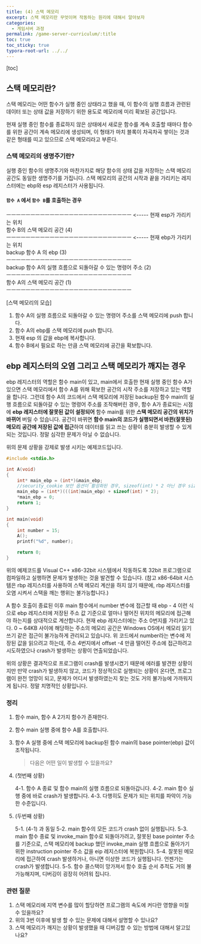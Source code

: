 ```yaml
---
title: (4) 스택 메모리
excerpt: 스택 메모리란 무엇이며 작동하는 원리에 대해서 알아보자
categories: 
  - 게임서버 과정
permalink: /game-server-curriculum/:title
toc: true
toc_sticky: true
typora-root-url: ../../
---
```


[toc]

## 스택 메모리란?

스택 메모리는 어떤 함수가 실행 중인 상태라고 했을 때, 이 함수의 실행 흐름과 관련된 데이터 또는 상태 값을 저장하기 위한 용도로 메모리에 미리 확보된 공간입니다. 

현재 실행 중인 함수를 종료하지 않은 상태에서 새로운 함수를 계속 호출할 때마다 함수를 위한 공간이 계속 메모리에 생성되며, 이 형태가 마치 블록이 차곡차곡 쌓이는 것과 같은 형태를 띠고 있으므로 스택 메모리라고 부른다.

### 스택 메모리의 생명주기란?

실행 중인 함수의 생명주기와 마찬가지로 해당 함수의 상태 값을 저장하는 스택 메모리 공간도 동일한 생명주기를 가집니다.
스택 메모리의 공간의 시작과 끝을 가리키는 레지스터에는 ebp와 esp 레지스터가 사용됩니다.

#### `함수 A` 에서 `함수 B`를 호출하는 경우 

ㅡㅡㅡㅡㅡㅡㅡㅡㅡㅡㅡㅡㅡㅡㅡㅡㅡㅡㅡㅡㅡㅡㅡㅡㅡㅡ <----- 현재 esp가 가리키는 위치   
함수 B의 스택 메모리 공간 (4)  
ㅡㅡㅡㅡㅡㅡㅡㅡㅡㅡㅡㅡㅡㅡㅡㅡㅡㅡㅡㅡㅡㅡㅡㅡㅡㅡ <----- 현재 ebp가 가리키는 위치  
backup 함수 A 의 ebp (3)  
ㅡㅡㅡㅡㅡㅡㅡㅡㅡㅡㅡㅡㅡㅡㅡㅡㅡㅡㅡㅡㅡㅡㅡㅡㅡㅡ  
backup 함수 A의 실행 흐름으로 되돌아갈 수 있는 명령어 주소 (2)  
ㅡㅡㅡㅡㅡㅡㅡㅡㅡㅡㅡㅡㅡㅡㅡㅡㅡㅡㅡㅡㅡㅡㅡㅡㅡㅡ  
함수 A의 스택 메모리 공간 (1)  
ㅡㅡㅡㅡㅡㅡㅡㅡㅡㅡㅡㅡㅡㅡㅡㅡㅡㅡㅡㅡㅡㅡㅡㅡㅡㅡ   

[스택 메모리의 모습]



1. 함수 A의 실행 흐름으로 되돌아갈 수 있는 명령어 주소를 스택 메모리에 push 합니다.
2. 함수 A의 ebp를 스택 메모리에 push 합니다.
3. 현재 esp 의 값을 ebp에 복사합니다.
4. 함수 B에서 필요로 하는 만큼 스택 메모리에 공간을 확보합니다.

## ebp 레지스터의 오염 그리고 스택 메모리가 깨지는 경우

ebp 레지스터의 역할은 함수 main이 있고, main에서 호출한 현재 실행 중인 함수 A가 있으면 스택 메모리에서 함수 A를 위해 확보한 공간의 시작 주소를 저장하고 있는 역할을 합니다. 그런데 함수 A의 코드에서 스택 메모리에 저장된 backup된 함수 main의 실행 흐름으로 되돌아갈 수 있는 명령어 주소를 조작해버린 경우, 함수 A가 종료되는 시점에 **ebp 레지스터에 잘못된 값이 설정되어** 함수 main를 위한 **스택 메모리 공간의 위치가 바뀌어** 버릴 수 있습니다. 공간이 바뀌면 **함수 main의 코드가 실행되면서 바뀐(잘못된) 메모리 공간에 저장된 값에 접근**하여 데이터를 읽고 쓰는 상황이 충분히 발생할 수 있게 되는 것입니다. 정말 심각한 문제가 아닐 수 없습니다.

위의 문제 상황을 강제로 발생 시키는 예제코드입니다.

~~~cpp
#include <stdio.h>

int A(void)
{
	int* main_ebp = (int*)&main_ebp;
    //security_cookie 보안 옵션이 활성화된 경우, sizeof(int) * 2 아닌 경우 sizeof(int)를 사용
	main_ebp = (int*)(((int)main_ebp) + sizeof(int) * 2);
	*main_ebp = 0;
	return 1;
}

int main(void) 
{
	int number = 15;
	A();
	printf("%d", number);

	return 0;
}
~~~

위의 예제코드를 Visual C++ x86-32bit 시스템에서 작동하도록 32bit 프로그램으로 컴파일하고 실행하면 문제가 발생하는 것을 발견할 수 있습니다. (참고 x86-64bit 시스템은 rbp 레지스터를 사용하여 스택 메모리 계산을 하지 않기 때문에, rbp 레지스터를 오염 시켜서 스택을 깨는 행위는 불가능합니다.) 

A 함수 호출이 종료된 이후 main 함수에서 number 변수에 접근할 때 ebp - 4 이런 식으로 ebp 레지스터에 저장된 주소 값 기준으로 얼마나 떨어진 위치의 메모리에 접근해야 하는지를 상대적으로 계산합니다. 현재 ebp 레지스터에는 주소 0번지를 가리키고 있다. 0 ~ 64KB 사이에 해당하는 주소의 메모리 공간은 Windows OS에서 메모리 읽기 쓰기 같은 접근이 불가능하게 관리되고 있습니다. 위 코드에서 number라는 변수에 저장된 값을 읽으려고 하는데, 주소 4번지에서 offset -4 만큼 떨어진 주소에 접근하려고 시도하였으나 crash가 발생하는 상황이 연출되었습니다.

위의 상황은 결과적으로 프로그램이 crash를 발생시켰기 때문에 에러를 발견한 상황이지만 만약 crash가 발생하지 않고, 코드가 정상적으로 실행되는 상황이 온다면, 프로그램이 완전 엉망이 되고, 문제가 어디서 발생하였는지 찾는 것도 거의 불가능에 가까워지게 됩니다. 정말 치명적인 상황입니다.

### 정리

1. 함수 main, 함수 A 2가지 함수가 존재한다.

2. 함수 main 실행 중에 함수 A를 호출합니다.

3. 함수 A 실행 중에 스택 메모리에 backup된 함수 main의 base pointer(ebp) 값이 조작됩니다.
   > 다음은 어떤 일이 발생할 수 있을까요?
4. (첫번째 상황) 

   4-1. 함수 A 종료 및 함수 main의 실행 흐름으로 되돌아갑니다.
   4-2. main 함수 실행 중에 바로 crash가 발생합니다.
   4-3. 다행히도 문제가 되는 위치를 파악이 가능한 수준입니다.

5. (두번째 상황) 

   5-1. (4-1) 과 동일
   5-2. main 함수의 모든 코드가 crash 없이 실행됩니다.
   5-3. main 함수 종료 및 invoke_main 함수로 되돌아가려고, 잘못된 base pointer 주소를 기준으로, 스택 메모리에 backup 
        했던 invoke_main 실행 흐름으로 돌아가기 위한 instruction pointer 주소 값을 eip 레지스터에 복원합니다.
   5-4. 잘못된 메모리에 접근하여 crash 발생하거나, 아니면 이상한 코드가 실행됩니다.
        언젠가는 crash가 발생합니다.
   5-5. 함수 콜스택이 망가져서 함수 호출 순서 추적도 거의 불가능해지며, 디버깅이 굉장히 어려워 집니다.



### 관련 질문

1.  스택 메모리에 지역 변수를 많이 할당하면 프로그램의 속도에 커다란 영향을 미칠 수 있을까요?
2. 위의 3번 이후에 발생 할 수 있는 문제에 대해서 설명할 수 있나요?
3. 스택 메모리가 깨지는 상황이 발생했을 때 디버깅할 수 있는 방법에 대해서 알고있나요?
